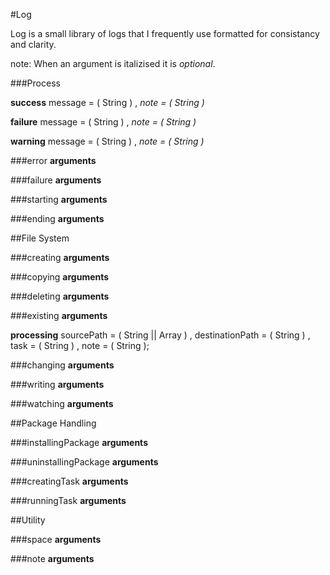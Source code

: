 #Log

Log is a small library of logs that I frequently use formatted for consistancy and clarity.

note: When an argument is italizised it is *optional*.

###Process

**success** message = ( String ) , *note = ( String )*

**failure** message = ( String ) , *note = ( String )*

**warning** message = ( String ) , *note = ( String )*

###error
**arguments**

###failure
**arguments**

###starting
**arguments**

###ending
**arguments**

##File System

###creating
**arguments**

###copying
**arguments**

###deleting
**arguments**

###existing
**arguments**

**processing** sourcePath = ( String || Array ) , destinationPath = ( String ) , task = ( String ) , note = ( String );

###changing
**arguments**

###writing
**arguments**

###watching
**arguments**

##Package Handling

###installingPackage
**arguments**

###uninstallingPackage
**arguments**

###creatingTask
**arguments**

###runningTask
**arguments**

##Utility

###space
**arguments**

###note
**arguments**